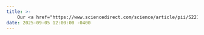 ```yaml
---
title: >-
    Our <a href="https://www.sciencedirect.com/science/article/pii/S2214714425014114">Paper</a> <em>"Observability and Generalized Sensor Placement for Nonlinear Quality Models in Drinking Water Networks,"</em> lead by Mohamad Kazma, has been accepted for publication in the Journal of Water Process Engineering.
date: 2025-09-05 12:00:00 -0400
---
```

